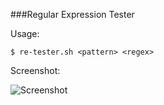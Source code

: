 ###Regular Expression Tester

Usage:

```$ re-tester.sh <pattern> <regex>```

Screenshot:

![Screenshot](http://luishenrique.org/blog/wp-content/uploads/2010/07/er-tester-demo.png "Screenshot")

